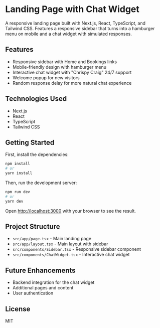 # Landing Page with Chat Widget

A responsive landing page built with Next.js, React, TypeScript, and Tailwind CSS. Features a responsive sidebar that turns into a hamburger menu on mobile and a chat widget with simulated responses.

## Features

- Responsive sidebar with Home and Bookings links
- Mobile-friendly design with hamburger menu
- Interactive chat widget with "Chrispy Craig" 24/7 support
- Welcome popup for new visitors
- Random response delay for more natural chat experience

## Technologies Used

- Next.js
- React
- TypeScript
- Tailwind CSS

## Getting Started

First, install the dependencies:

```bash
npm install
# or
yarn install
```

Then, run the development server:

```bash
npm run dev
# or
yarn dev
```

Open [http://localhost:3000](http://localhost:3000) with your browser to see the result.

## Project Structure

- `src/app/page.tsx` - Main landing page
- `src/app/layout.tsx` - Main layout with sidebar
- `src/components/Sidebar.tsx` - Responsive sidebar component
- `src/components/ChatWidget.tsx` - Interactive chat widget

## Future Enhancements

- Backend integration for the chat widget
- Additional pages and content
- User authentication

## License

MIT
